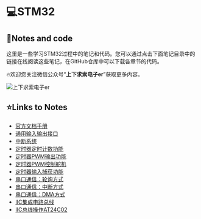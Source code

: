 # 💻STM32

## 📝Notes and code

这里是一些学习STM32过程中的笔记和代码。您可以通过点击下面笔记目录中的链接在线阅读这些笔记，在GitHub仓库中可以下载各章节的代码。

🔥欢迎您关注微信公众号“**上下求索电子er**”获取更多内容。

![上下求索电子er](pic/上下求索电子er.png)

## ⭐Links to Notes

- [官方文档手册](官方文档手册)
- [通用输入输出接口](https://mp.weixin.qq.com/s?__biz=MzkwNjQ3NjUzOQ==&mid=2247483831&idx=1&sn=79d68d3eda8786e4a27375cdd89b55e1&chksm=c0e6af23f7912635912e8b87f7e29495f86fab190a3b68cfe48a6e61d5e109f273ba47ad370e#rd)
- [中断系统](https://mp.weixin.qq.com/s?__biz=MzkwNjQ3NjUzOQ==&mid=2247483831&idx=2&sn=d4c061946fef025b86e6555bb9965dd1&chksm=c0e6af23f7912635846a1c56850af96afc236aa1e50a9c6e4e7b26707877d74821ce1308709a#rd )
- [定时器定时计数功能](https://mp.weixin.qq.com/s?__biz=MzkwNjQ3NjUzOQ==&mid=2247484164&idx=1&sn=403b7e1f85d9c65aaa0f650e42709c36&chksm=c0e6ad90f7912486c536b6bd50fb78baace17a4870a971f6a71ab8fa74ff025e83686c4f47ca#rd)
- [定时器PWM输出功能](https://mp.weixin.qq.com/s?__biz=MzkwNjQ3NjUzOQ==&mid=2247484164&idx=2&sn=656f52428a00df1d17dcda04233b3a13&chksm=c0e6ad90f7912486c141b1b9fa3755dc12cc2189f1e82328ef6e48f18a104eb13e156d85fcd7#rd)
- [定时器PWM控制舵机](https://mp.weixin.qq.com/s?__biz=MzkwNjQ3NjUzOQ==&mid=2247484342&idx=1&sn=405a3092e824750f5b617874717bc84f&chksm=c0e6ad22f7912434b7b9521259714166dff26d4762b761d9eca6ceb048d5518e51de6d95fdc9#rd)
- [定时器输入捕获功能](https://mp.weixin.qq.com/s?__biz=MzkwNjQ3NjUzOQ==&mid=2247484462&idx=1&sn=ab758ae32dbaa22500a35d5fd29a2f6b&chksm=c0e6aabaf79123ac5828222fb18471d87c7f4c8ab7c7ce717c9364e5e285607fe8d87892a7bd#rd)
- [串口通信：轮询方式](https://mp.weixin.qq.com/s?__biz=MzkwNjQ3NjUzOQ==&mid=2247484586&idx=1&sn=bc26195e64b0e5169e96974cc3954f43&chksm=c0e6aa3ef7912328ba60f1a513f445b6a061e771cf3d1dfff9e25782f5ae11981172f0e1658d#rd)
- [串口通信：中断方式](https://mp.weixin.qq.com/s?__biz=MzkwNjQ3NjUzOQ==&mid=2247484586&idx=2&sn=72d8a5406563c8dadb7ea4c6a001085e&chksm=c0e6aa3ef7912328fe093e7e0bffac456d0e35ae4424309067eb361dff38e44597470a71013c#rd)
- [串口通信：DMA方式](https://mp.weixin.qq.com/s?__biz=MzkwNjQ3NjUzOQ==&mid=2247485214&idx=1&sn=0ff2dc10af77f9a691d5fbb839d524c6&chksm=c0e6a98af791209c1def1f5c1e85cb473b98f791c11313bf37b27fa7af60e0010dfc1a2c97ac#rd)
- [IIC集成电路总线](https://mp.weixin.qq.com/s?__biz=MzkwNjQ3NjUzOQ==&mid=2247485214&idx=2&sn=24dffa65e92710d044b181397bdd7598&chksm=c0e6a98af791209c87f0554aafc548a809c465088a478091adaa7825d3aaa137d8ee3a84a4c4#rd)
- [IIC总线操作AT24C02](https://mp.weixin.qq.com/s?__biz=MzkwNjQ3NjUzOQ==&mid=2247485659&idx=1&sn=a01f61bc1044efad5618001a885f3574&chksm=c0e6a64ff7912f591aa23bffe5bbe341c566f7e33f433cefd6ee5f928505a8ab6b2f01c1843f#rd)
